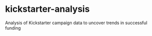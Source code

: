 # kickstarter-analysis
Analysis of Kickstarter campaign data to uncover trends in successful funding
